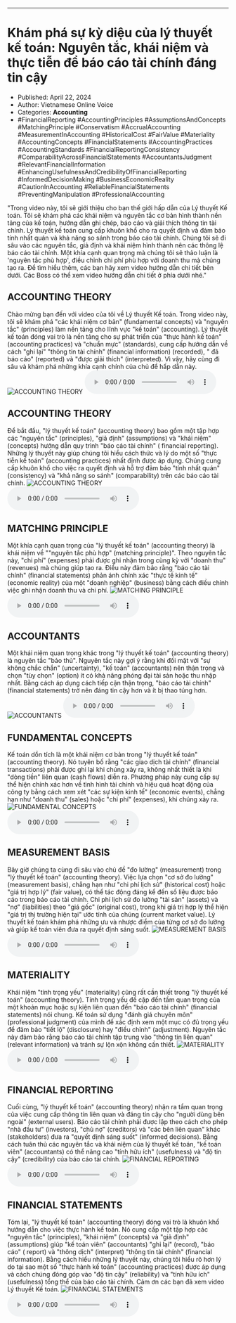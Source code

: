 
---

# Khám phá sự kỳ diệu của lý thuyết kế toán: Nguyên tắc, khái niệm và thực tiễn để báo cáo tài chính đáng tin cậy

- Published: April 22, 2024
- Author: Vietnamese Online Voice
- Categories: **Accounting**
- #FinancialReporting #AccountingPrinciples #AssumptionsAndConcepts #MatchingPrinciple #Conservatism #AccrualAccounting #MeasurementInAccounting #HistoricalCost #FairValue #Materiality #AccountingConcepts #FinancialStatements #AccountingPractices #AccountingStandards #FinancialReportingConsistency #ComparabilityAcrossFinancialStatements #AccountantsJudgment #RelevantFinancialInformation #EnhancingUsefulnessAndCredibilityOfFinancialReporting #InformedDecisionMaking #BusinessEconomicReality #CautionInAccounting #ReliableFinancialStatements #PreventingManipulation #ProfessionalAccounting

"Trong video này, tôi sẽ giới thiệu cho bạn thế giới hấp dẫn của Lý thuyết Kế toán. Tôi sẽ khám phá các khái niệm và nguyên tắc cơ bản hình thành nền tảng của kế toán, hướng dẫn ghi chép, báo cáo và giải thích thông tin tài chính. Lý thuyết kế toán cung cấp khuôn khổ cho ra quyết định và đảm bảo tính nhất quán và khả năng so sánh trong báo cáo tài chính. Chúng tôi sẽ đi sâu vào các nguyên tắc, giả định và khái niệm hình thành nên các thông lệ báo cáo tài chính. Một khía cạnh quan trọng mà chúng tôi sẽ thảo luận là 'nguyên tắc phù hợp', điều chỉnh chi phí phù hợp với doanh thu mà chúng tạo ra. Để tìm hiểu thêm, các bạn hãy xem video hướng dẫn chi tiết bên dưới. Các Boss có thể xem video hướng dẫn chi tiết ở phía dưới nhé."


## ACCOUNTING THEORY

Chào mừng bạn đến với video của tôi về Lý thuyết Kế toán. Trong video này, tôi sẽ khám phá "các khái niệm cơ bản" (fundamental concepts) và "nguyên tắc" (principles) làm nền tảng cho lĩnh vực "kế toán" (accounting). Lý thuyết kế toán đóng vai trò là nền tảng cho sự phát triển của "thực hành kế toán" (accounting practices) và "chuẩn mực" (standards), cung cấp hướng dẫn về cách "ghi lại" "thông tin tài chính" (financial information) (recorded), " đã báo cáo" (reported) và "được giải thích" (interpreted). Vì vậy, hãy cùng đi sâu và khám phá những khía cạnh chính của chủ đề hấp dẫn này.
![ACCOUNTING THEORY](https://http-archiver-apis-production-80.schnworks.com/storage/images/transitions/2024-04-22/transition--26217738232-Montserrat-Black-283593.jpg)
<audio controls>
    <source src="https://http-archiver-apis-production-80.schnworks.com/storage/audio/file-36487486861.mp3" type="audio/mpeg">
</audio>



## ACCOUNTING THEORY

Để bắt đầu, "lý thuyết kế toán" (accounting theory) bao gồm một tập hợp các "nguyên tắc" (principles), "giả định" (assumptions) và "khái niệm" (concepts) hướng dẫn quy trình "báo cáo tài chính" ( financial reporting). Những lý thuyết này giúp chúng tôi hiểu cách thức và lý do một số "thực tiễn kế toán" (accounting practices) nhất định được áp dụng. Chúng cung cấp khuôn khổ cho việc ra quyết định và hỗ trợ đảm bảo "tính nhất quán" (consistency) và "khả năng so sánh" (comparability) trên các báo cáo tài chính.
![ACCOUNTING THEORY](https://http-archiver-apis-production-80.schnworks.com/storage/images/transitions/2024-04-22/transition--17929646980-Montserrat-Thin-283593.jpg)
<audio controls>
    <source src="https://http-archiver-apis-production-80.schnworks.com/storage/audio/file-408233703.mp3" type="audio/mpeg">
</audio>



## MATCHING PRINCIPLE

Một khía cạnh quan trọng của "lý thuyết kế toán" (accounting theory) là khái niệm về ""nguyên tắc phù hợp" (matching principle)". Theo nguyên tắc này, "chi phí" (expenses) phải được ghi nhận trong cùng kỳ với "doanh thu" (revenues) mà chúng giúp tạo ra. Điều này đảm bảo rằng "báo cáo tài chính" (financial statements) phản ánh chính xác "thực tế kinh tế" (economic reality) của một "doanh nghiệp" (business) bằng cách điều chỉnh việc ghi nhận doanh thu và chi phí.
![MATCHING PRINCIPLE](https://http-archiver-apis-production-80.schnworks.com/storage/images/transitions/2024-04-22/transition-6587329038-Montserrat-ExtraBold-4A148C.jpg)
<audio controls>
    <source src="https://http-archiver-apis-production-80.schnworks.com/storage/audio/file-46692905981.mp3" type="audio/mpeg">
</audio>



## ACCOUNTANTS

Một khái niệm quan trọng khác trong "lý thuyết kế toán" (accounting theory) là nguyên tắc "bảo thủ". Nguyên tắc này gợi ý rằng khi đối mặt với "sự không chắc chắn" (uncertainty), "kế toán" (accountants) nên thận trọng và chọn "tùy chọn" (option) ít có khả năng phóng đại tài sản hoặc thu nhập nhất. Bằng cách áp dụng cách tiếp cận thận trọng, "báo cáo tài chính" (financial statements) trở nên đáng tin cậy hơn và ít bị thao túng hơn.
![ACCOUNTANTS](https://http-archiver-apis-production-80.schnworks.com/storage/images/transitions/2024-04-22/transition--15610678417-Montserrat-SemiBold-283593.jpg)
<audio controls>
    <source src="https://http-archiver-apis-production-80.schnworks.com/storage/audio/file-43702232334.mp3" type="audio/mpeg">
</audio>



## FUNDAMENTAL CONCEPTS

Kế toán dồn tích là một khái niệm cơ bản trong "lý thuyết kế toán" (accounting theory). Nó tuyên bố rằng "các giao dịch tài chính" (financial transactions) ​​phải được ghi lại khi chúng xảy ra, không nhất thiết là khi "dòng tiền" liên quan (cash flows) diễn ra. Phương pháp này cung cấp sự thể hiện chính xác hơn về tình hình tài chính và hiệu quả hoạt động của công ty bằng cách xem xét "các sự kiện kinh tế" (economic events), chẳng hạn như "doanh thu" (sales) hoặc "chi phí" (expenses), khi chúng xảy ra.
![FUNDAMENTAL CONCEPTS](https://http-archiver-apis-production-80.schnworks.com/storage/images/transitions/2024-04-22/transition-5807786063-Montserrat-SemiBold-4A148C.jpg)
<audio controls>
    <source src="https://http-archiver-apis-production-80.schnworks.com/storage/audio/file-25961039973.mp3" type="audio/mpeg">
</audio>



## MEASUREMENT BASIS

Bây giờ chúng ta cùng đi sâu vào chủ đề "đo lường" (measurement) trong "lý thuyết kế toán" (accounting theory). Việc lựa chọn "cơ sở đo lường" (measurement basis), chẳng hạn như "chi phí lịch sử" (historical cost) hoặc "giá trị hợp lý" (fair value), có thể tác động đáng kể đến số liệu được báo cáo trong báo cáo tài chính. Chi phí lịch sử đo lường "tài sản" (assets) và "nợ" (liabilities) theo "giá gốc" (original cost), trong khi giá trị hợp lý thể hiện "giá trị thị trường hiện tại" ước tính của chúng (current market value). Lý thuyết kế toán khám phá những ưu và nhược điểm của từng cơ sở đo lường và giúp kế toán viên đưa ra quyết định sáng suốt.
![MEASUREMENT BASIS](https://http-archiver-apis-production-80.schnworks.com/storage/images/transitions/2024-04-22/transition--48930022131-Montserrat-Bold-4A148C.jpg)
<audio controls>
    <source src="https://http-archiver-apis-production-80.schnworks.com/storage/audio/file-62053854022.mp3" type="audio/mpeg">
</audio>



## MATERIALITY

Khái niệm "tính trọng yếu" (materiality) cũng rất cần thiết trong "lý thuyết kế toán" (accounting theory). Tính trọng yếu đề cập đến tầm quan trọng của một khoản mục hoặc sự kiện liên quan đến "báo cáo tài chính" (financial statements) nói chung. Kế toán sử dụng "đánh giá chuyên môn" (professional judgment) của mình để xác định xem một mục có đủ trọng yếu để đảm bảo "tiết lộ" (disclosure) hay "điều chỉnh" (adjustment). Nguyên tắc này đảm bảo rằng báo cáo tài chính tập trung vào "thông tin liên quan" (relevant information) và tránh sự lộn xộn không cần thiết.
![MATERIALITY](https://http-archiver-apis-production-80.schnworks.com/storage/images/transitions/2024-04-22/transition--35227619303-Montserrat-SemiBold-7B1FA2.jpg)
<audio controls>
    <source src="https://http-archiver-apis-production-80.schnworks.com/storage/audio/file-32668104207.mp3" type="audio/mpeg">
</audio>



## FINANCIAL REPORTING

Cuối cùng, "lý thuyết kế toán" (accounting theory) nhận ra tầm quan trọng của việc cung cấp thông tin liên quan và đáng tin cậy cho "người dùng bên ngoài" (external users). Báo cáo tài chính phải được lập theo cách cho phép "nhà đầu tư" (investors), "chủ nợ" (creditors) và "các bên liên quan" khác (stakeholders) đưa ra "quyết định sáng suốt" (informed decisions). Bằng cách tuân thủ các nguyên tắc và khái niệm của lý thuyết kế toán, "kế toán viên" (accountants) có thể nâng cao "tính hữu ích" (usefulness) và "độ tin cậy" (credibility) của báo cáo tài chính.
![FINANCIAL REPORTING](https://http-archiver-apis-production-80.schnworks.com/storage/images/transitions/2024-04-22/transition-20850048252-Montserrat-SemiBold-303F9F.jpg)
<audio controls>
    <source src="https://http-archiver-apis-production-80.schnworks.com/storage/audio/file-1085036176.mp3" type="audio/mpeg">
</audio>



## FINANCIAL STATEMENTS

Tóm lại, "lý thuyết kế toán" (accounting theory) đóng vai trò là khuôn khổ hướng dẫn cho việc thực hành kế toán. Nó cung cấp một tập hợp các "nguyên tắc" (principles), "khái niệm" (concepts) và "giả định" (assumptions) giúp "kế toán viên" (accountants) "ghi lại" (record), "báo cáo" ( report) và "thông dịch" (interpret) "thông tin tài chính" (financial information). Bằng cách hiểu những lý thuyết này, chúng tôi hiểu rõ hơn lý do tại sao một số "thực hành kế toán" (accounting practices) được áp dụng và cách chúng đóng góp vào "độ tin cậy" (reliability) và "tính hữu ích" (usefulness) tổng thể của báo cáo tài chính. Cảm ơn các bạn đã xem video Lý thuyết Kế toán.
![FINANCIAL STATEMENTS](https://http-archiver-apis-production-80.schnworks.com/storage/images/transitions/2024-04-22/transition-34718317161-Montserrat-Regular-283593.jpg)
<audio controls>
    <source src="https://http-archiver-apis-production-80.schnworks.com/storage/audio/file-23074202450.mp3" type="audio/mpeg">
</audio>

